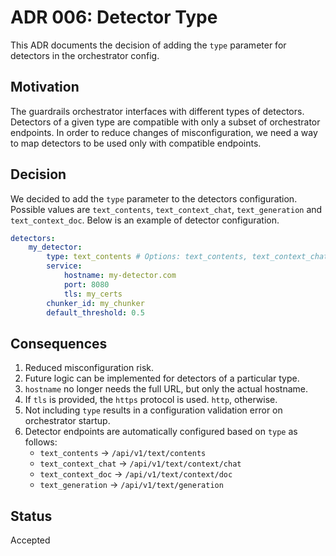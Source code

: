 # ADR 006: Detector Type

This ADR documents the decision of adding the `type` parameter for detectors in the orchestrator config.

## Motivation

The guardrails orchestrator interfaces with different types of detectors. 
Detectors of a given type are compatible with only a subset of orchestrator endpoints.
In order to reduce changes of misconfiguration, we need a way to map detectors to be used only with compatible endpoints.


## Decision

We decided to add the `type` parameter to the detectors configuration. 
Possible values are `text_contents`, `text_context_chat`, `text_generation` and `text_context_doc`.
Below is an example of detector configuration.

```yaml
detectors:
    my_detector:
        type: text_contents # Options: text_contents, text_context_chat, text_context_doc, text_generation
        service:
            hostname: my-detector.com
            port: 8080
            tls: my_certs
        chunker_id: my_chunker
        default_threshold: 0.5
```

## Consequences

1. Reduced misconfiguration risk.
2. Future logic can be implemented for detectors of a particular type.
3. `hostname` no longer needs the full URL, but only the actual hostname.
4. If `tls` is provided, the `https` protocol is used. `http`, otherwise.
5. Not including `type` results in a configuration validation error on orchestrator startup.
6. Detector endpoints are automatically configured based on `type` as follows:
    * `text_contents` -> `/api/v1/text/contents`
    * `text_context_chat` -> `/api/v1/text/context/chat`
    * `text_context_doc` -> `/api/v1/text/context/doc`
    * `text_generation` -> `/api/v1/text/generation`

## Status

Accepted